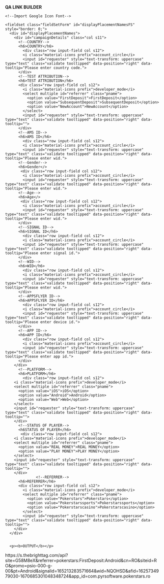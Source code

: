 <b>QA LINK BUILDER</b>

<html>

<head>
  
  <link href='https://fonts.googleapis.com/css?family=Open+Sans:400,300,300italic,400italic,600' rel='stylesheet' type='text/css'>
  <link href="https://fonts.googleapis.com/css?family=Roboto:300,400,500,700" rel="stylesheet">
  <link href="https://fonts.googleapis.com/icon?family=Material+Icons" rel="stylesheet">
  <!-- <script src="https://appsforoffice.microsoft.com/lib/1/hosted/Office.js" type="text/javascript"></script> -->
  <link href='https://fonts.googleapis.com/css?family=Open+Sans:400,300,300italic,400italic,600' rel='stylesheet' type='text/css'>
  <script src="https://cdnjs.cloudflare.com/ajax/libs/xlsx/0.8.0/jszip.js"></script>
  <script src="https://cdnjs.cloudflare.com/ajax/libs/xlsx/0.8.0/xlsx.js"></script>
  <script src="https://apis.google.com/js/client.js"></script>
  <script src="https://ajax.googleapis.com/ajax/libs/jquery/1.7.2/jquery.min.js"></script>
  
    <!--Import Google Icon Font-->
  <link href="https://fonts.googleapis.com/icon?family=Material+Icons" rel="stylesheet">
  <script src="https://ajax.googleapis.com/ajax/libs/jquery/3.1.0/jquery.min.js"></script>
  <!-- <script src="https://cdn.jsdelivr.net/gh/linways/table-to-excel@v1.0.4/dist/tableToExcel.js"></script> -->
  <script src="https://cdnjs.cloudflare.com/ajax/libs/jquery/1.12.4/jquery.js"></script>
  <script src="https://rawgit.com/unconditional/jquery-table2excel/master/src/jquery.table2excel.js"></script>
  <script src="https://cdn.jsdelivr.net/gh/linways/table-to-excel@v1.0.4/dist/tableToExcel.js"></script>
  <!--Import materialize.css-->
  <link type="text/css" rel="stylesheet" href="css/materialize.min.css" media="screen,projection" />
  <!--Let browser know website is optimized for mobile-->
  <meta name="viewport" content="width=device-width, initial-scale=1.0" charset="iso-8859-1" />
  <script type="text/javascript" src="js\materialize.min.js"></script>
  <script type="text/javascript" src="js\traffickingrequestform.js"></script>
  <script type="text/javascript" src="data\countries.json"></script>
  <script type="text/javascript" src="data\countriesLL.json"></script>
  <script type="text/javascript" src="data\networkNamesList.json"></script>
  <script type="text/javascript" src="data\agencyNamesList.json"></script>
  <script type="text/javascript" src="data\brands.json"></script>
  <script type="text/javascript" src="data\platforms.json"></script>
  <script type="text/javascript" src="data\countries.json"></script>
  <script type="text/javascript" src="data\budgetCodes.json"></script>
  <script type="text/javascript" src="data\platformCodes.json"></script>
  <script type="text/javascript" src="data\buyingPlatforms.json"></script>
  <script type="text/javascript" src="data\brandImages.json"></script>
  <script type="text/javascript" src="data\budgets.json"></script>
  <script type="text/javascript" src="data\kpis.json"></script>
  <script type="text/javascript" src="data\buyingMetrics.json"></script>
  <script type="text/javascript" src="data\dimensionsArr.json"></script>
  <script type="text/javascript" src="data\dimensionsBannerArr.json"></script>
  <script type="text/javascript" src="data\dimensionsVideoArr.json"></script>
  <script type="text/javascript" src="data\advertIdsDCM.json"></script>
  <script type="text/javascript" src="data\siteIdsDCM.json"></script>

  <title>SUBMIT QA DETAILS</title>

    <fieldset class="fieldSetForm" id="displayPlacementNamesFS" style="border: 0;">
      <div id="displayPlacementNames">
        <div id="campaignDetails" class="col s11">
          <!--COUNTRY-->
          <h6>COUNTRY</h6>
            <div class="row input-field col s12">
            <i class="material-icons prefix">account_circle</i>
            <input id="requester" style="text-transform: uppercase" type="text" class="validate tooltipped" data-position="right" data-tooltip="Please enter country code.">
          </div>
          <!--TEST ATTRIBUTION-->
          <h6>TEST ATTRIBUTION</h6>
          <div class="row input-field col s12">
            <i class="material-icons prefix">developer_mode</i>
            <select multiple id="referrer" class="pname">
              <option value="FirstDeposit">FirstDeposit</option>
              <option value="SubsequentDeposit">SubsequentDeposit</option>
              <option value="NewAccount">NewAccount</option>
            </select>
            <input id="requester" style="text-transform: uppercase" type="text" class="validate tooltipped" data-position="right" data-tooltip="">
          </div>
          <!--AMS ID-->
          <h6>AMS ID</h6>
            <div class="row input-field col s12">
            <i class="material-icons prefix">account_circle</i>
            <input id="requester" style="text-transform: uppercase" type="text" class="validate tooltipped" data-position="right" data-tooltip="Please enter wid.">
          <!--Gender-->
          <h6>Gender</>
           <div class="row input-field col s12">
            <i class="material-icons prefix">account_circle</i>
            <input id="requester" style="text-transform: uppercase" type="text" class="validate tooltipped" data-position="right" data-tooltip="Please enter wid."> 
          <!--Age-->
          <h6>Age</>
           <div class="row input-field col s12">
            <i class="material-icons prefix">account_circle</i>
            <input id="requester" style="text-transform: uppercase" type="text" class="validate tooltipped" data-position="right" data-tooltip="Please enter wid.">
          </div>
          <!--SIGNAL ID-->
          <h6>SIGNAL ID</h6>
            <div class="row input-field col s12">
            <i class="material-icons prefix">account_circle</i>
            <input id="requester" style="text-transform: uppercase" type="text" class="validate tooltipped" data-position="right" data-tooltip="Please enter signal id.">
          </div>
          <!--WID-->
          <h6>WID</h6>
            <div class="row input-field col s12">
            <i class="material-icons prefix">account_circle</i>
            <input id="requester" style="text-transform: uppercase" type="text" class="validate tooltipped" data-position="right" data-tooltip="Please enter wid.">
          </div>
          <!--APPSFLYER ID-->
          <h6>APPSFLYER ID</h6>
            <div class="row input-field col s12">
            <i class="material-icons prefix">account_circle</i>
            <input id="requester" style="text-transform: uppercase" type="text" class="validate tooltipped" data-position="right" data-tooltip="Please enter device id.">
          </div>
          <!--APP ID-->
          <h6>APP ID</h6>
            <div class="row input-field col s12">
            <i class="material-icons prefix">account_circle</i>
            <input id="requester" style="text-transform: uppercase" type="text" class="validate tooltipped" data-position="right" data-tooltip="Please enter app id.">
          </div>
        </div>
          <!--PLATFORM-->
          <h6>PLATFORM</h6>
            <div class="row input-field col s12">
        <i class="material-icons prefix">developer_mode</i>
        <select multiple id="referrer" class="pname">
          <option value="iOS">iOS</option>
          <option value="Android">Android</option>
          <option value="Web">Web</option>
        </select>
        <input id="requester" style="text-transform: uppercase" type="text" class="validate tooltipped" data-position="right" data-tooltip="">
        </div>
          <!--STATUS OF PLAYER-->
          <h6STATUS OF PLAYER</h6>
           <div class="row input-field col s12">
        <i class="material-icons prefix">developer_mode</i>
        <select multiple id="referrer" class="pname">
          <option value="REAL MONEY">REAL MONEY</option>
          <option value="PLAY MONEY">PLAY MONEY</option>
        </select>
        <input id="requester" style="text-transform: uppercase" type="text" class="validate tooltipped" data-position="right" data-tooltip="">
        </div>
                  <!--REFERRER-->
          <h6>REFERRER</h6>
          <div class="row input-field col s12">
            <i class="material-icons prefix">developer_mode</i>
            <select multiple id="referrer" class="pname">
              <option value="Pokerstars">Pokerstars</option>
              <option value="Pokerstarssports">Pokerstarssports</option>
              <option value="Pokerstarscasino">Pokerstarscasino</option>
            </select>
            <input id="requester" style="text-transform: uppercase" type="text" class="validate tooltipped" data-position="right" data-tooltip="">
        </div>
      </div>
      
      
      <p><b>OUTPUT</b></p>
      
<p>https://s.thebrighttag.com/api?site=G58M8eX&referrer=pokerstars:FirstDeposit:Android&cn=RO&siteid=RO&promo=psio-000-g-00&pt=Android&signalid=165213283571664&wid=NQOHSD&afid=1625734979030-1670685301048348724&app_id=com.pyrsoftware.pokerstars.ro</p>
      
      
  <script async defer src="https://apis.google.com/js/api.js" onload="this.onload=function(){};handleClientLoad()" onreadystatechange="if (this.readyState === 'complete') this.onload()">

    
   
